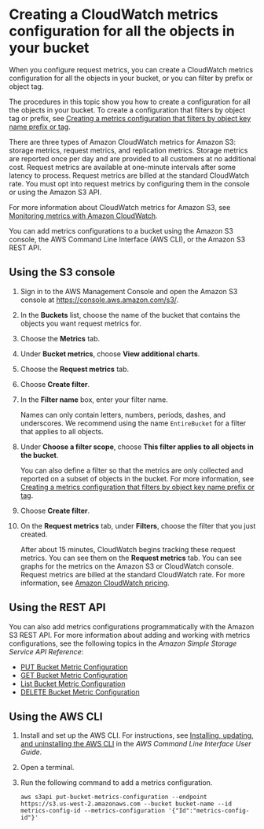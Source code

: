 # Creating a CloudWatch metrics configuration for all the objects in your bucket<a name="configure-request-metrics-bucket"></a>

When you configure request metrics, you can create a CloudWatch metrics configuration for all the objects in your bucket, or you can filter by prefix or object tag\. 

The procedures in this topic show you how to create a configuration for all the objects in your bucket\. To create a configuration that filters by object tag or prefix, see [Creating a metrics configuration that filters by object key name prefix or tag](metrics-configurations-filter.md)\.

There are three types of Amazon CloudWatch metrics for Amazon S3: storage metrics, request metrics, and replication metrics\. Storage metrics are reported once per day and are provided to all customers at no additional cost\. Request metrics are available at one\-minute intervals after some latency to process\. Request metrics are billed at the standard CloudWatch rate\. You must opt into request metrics by configuring them in the console or using the Amazon S3 API\.

For more information about CloudWatch metrics for Amazon S3, see [Monitoring metrics with Amazon CloudWatch](cloudwatch-monitoring.md)\. 

You can add metrics configurations to a bucket using the Amazon S3 console, the AWS Command Line Interface \(AWS CLI\), or the Amazon S3 REST API\.

## Using the S3 console<a name="configure-metrics"></a>

1. Sign in to the AWS Management Console and open the Amazon S3 console at [https://console\.aws\.amazon\.com/s3/](https://console.aws.amazon.com/s3/)\.

1. In the **Buckets** list, choose the name of the bucket that contains the objects you want request metrics for\.

1. Choose the **Metrics** tab\.

1. Under **Bucket metrics**, choose **View additional charts**\.

1. Choose the **Request metrics** tab\.

1. Choose **Create filter**\.

1. In the **Filter name** box, enter your filter name\. 

   Names can only contain letters, numbers, periods, dashes, and underscores\. We recommend using the name `EntireBucket` for a filter that applies to all objects\.

1. Under **Choose a filter scope**, choose **This filter applies to all objects in the bucket**\.

   You can also define a filter so that the metrics are only collected and reported on a subset of objects in the bucket\. For more information, see [Creating a metrics configuration that filters by object key name prefix or tag](metrics-configurations-filter.md)\.

1. Choose **Create filter**\.

1. On the **Request metrics** tab, under **Filters**, choose the filter that you just created\.

   After about 15 minutes, CloudWatch begins tracking these request metrics\. You can see them on the **Request metrics** tab\. You can see graphs for the metrics on the Amazon S3 or CloudWatch console\. Request metrics are billed at the standard CloudWatch rate\. For more information, see [Amazon CloudWatch pricing](http://aws.amazon.com/cloudwatch/pricing/)\. 

## Using the REST API<a name="metrics-configuration-api"></a>

You can also add metrics configurations programmatically with the Amazon S3 REST API\. For more information about adding and working with metrics configurations, see the following topics in the *Amazon Simple Storage Service API Reference*:
+ [PUT Bucket Metric Configuration](https://docs.aws.amazon.com/AmazonS3/latest/API/RESTBucketPUTMetricConfiguration.html)
+ [GET Bucket Metric Configuration](https://docs.aws.amazon.com/AmazonS3/latest/API/RESTBucketGETMetricConfiguration.html)
+ [List Bucket Metric Configuration](https://docs.aws.amazon.com/AmazonS3/latest/API/RESTListBucketMetricsConfiguration.html)
+ [DELETE Bucket Metric Configuration](https://docs.aws.amazon.com/AmazonS3/latest/API/RESTDeleteBucketMetricsConfiguration.html)

## Using the AWS CLI<a name="add-metrics-configurations"></a>

1. Install and set up the AWS CLI\. For instructions, see [Installing, updating, and uninstalling the AWS CLI](https://docs.aws.amazon.com/cli/latest/userguide/cli-chap-getting-set-up.html) in the *AWS Command Line Interface User Guide*\.

1. Open a terminal\.

1. Run the following command to add a metrics configuration\.

   ```
   aws s3api put-bucket-metrics-configuration --endpoint https://s3.us-west-2.amazonaws.com --bucket bucket-name --id metrics-config-id --metrics-configuration '{"Id":"metrics-config-id"}'
   ```